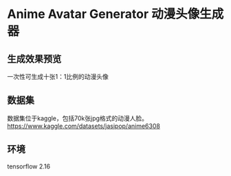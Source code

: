 # Anime Avatar Generator 动漫头像生成器

## 生成效果预览
一次性可生成十张1：1比例的动漫头像

## 数据集
数据集位于kaggle，包括70k张jpg格式的动漫人脸。
https://www.kaggle.com/datasets/jasipop/anime6308

## 环境
tensorflow 2.16
